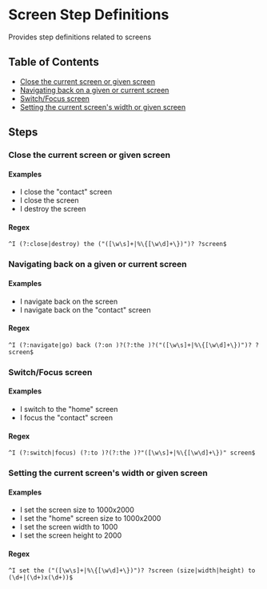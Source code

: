 # Screen Step Definitions

Provides step definitions related to screens



## Table of Contents

- [Close the current screen or given screen](#closethecurrentscreenorgivenscreen)
- [Navigating back on a given or current screen](#navigatingbackonagivenorcurrentscreen)
- [Switch/Focus screen](#switchfocusscreen)
- [Setting the current screen's width or given screen](#settingthecurrentscreenswidthorgivenscreen)

## Steps 



### Close the current screen or given screen

#### Examples

- I close the "contact" screen
- I close the screen
- I destroy the screen


#### Regex

```^I (?:close|destroy) the ("([\w\s]+|%\{[\w\d]+\})")? ?screen$```




### Navigating back on a given or current screen

#### Examples

- I navigate back on the screen
- I navigate back on the "contact" screen


#### Regex

```^I (?:navigate|go) back (?:on )?(?:the )?("([\w\s]+|%\{[\w\d]+\})")? ?screen$```




### Switch/Focus screen

#### Examples

- I switch to the "home" screen
- I focus the "contact" screen


#### Regex

```^I (?:switch|focus) (?:to )?(?:the )?"([\w\s]+|%\{[\w\d]+\})" screen$```




### Setting the current screen's width or given screen

#### Examples

- I set the screen size to 1000x2000
- I set the "home" screen size to 1000x2000
- I set the screen width to 1000
- I set the screen height to 2000


#### Regex

```^I set the ("([\w\s]+|%\{[\w\d]+\})")? ?screen (size|width|height) to (\d+|(\d+)x(\d+))$```


